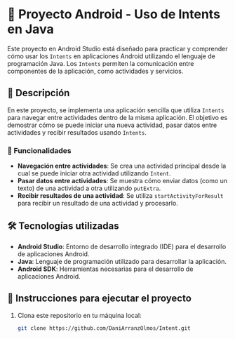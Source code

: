 # 📱 Proyecto Android - Uso de Intents en Java

Este proyecto en Android Studio está diseñado para practicar y comprender cómo usar los `Intents` en aplicaciones Android utilizando el lenguaje de programación Java. Los `Intents` permiten la comunicación entre componentes de la aplicación, como actividades y servicios.

## 📝 Descripción

En este proyecto, se implementa una aplicación sencilla que utiliza `Intents` para navegar entre actividades dentro de la misma aplicación. El objetivo es demostrar cómo se puede iniciar una nueva actividad, pasar datos entre actividades y recibir resultados usando `Intents`.

### 🔧 Funcionalidades

- **Navegación entre actividades**: Se crea una actividad principal desde la cual se puede iniciar otra actividad utilizando `Intent`.
- **Pasar datos entre actividades**: Se muestra cómo enviar datos (como un texto) de una actividad a otra utilizando `putExtra`.
- **Recibir resultados de una actividad**: Se utiliza `startActivityForResult` para recibir un resultado de una actividad y procesarlo.

## 🛠️ Tecnologías utilizadas

- **Android Studio**: Entorno de desarrollo integrado (IDE) para el desarrollo de aplicaciones Android.
- **Java**: Lenguaje de programación utilizado para desarrollar la aplicación.
- **Android SDK**: Herramientas necesarias para el desarrollo de aplicaciones Android.

## 🚀 Instrucciones para ejecutar el proyecto

1. Clona este repositorio en tu máquina local:

   ```bash
   git clone https://github.com/DaniArranzOlmos/Intent.git
